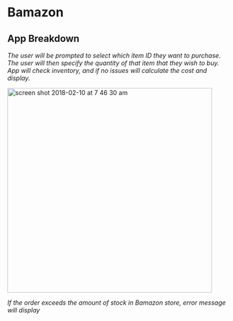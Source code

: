 # Bamazon

## App Breakdown

*The user will be prompted to select which item ID they want to purchase. The user will then specify the quantity of that item that they wish to buy. App will check inventory, and if no issues will calculate the cost and display.* 

<img width="462" alt="screen shot 2018-02-10 at 7 46 30 am" src="https://user-images.githubusercontent.com/30426278/36063815-a440a934-0e36-11e8-9f89-21b27f035839.png">

*If the order exceeds the amount of stock in Bamazon store, error message will display*
